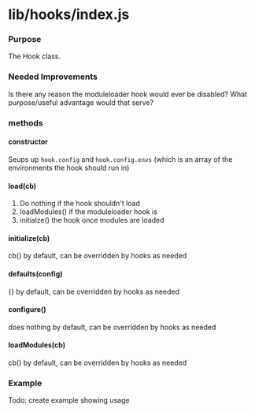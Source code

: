 # lib/hooks/index.js

### Purpose

The Hook class.

### Needed Improvements

Is there any reason the moduleloader hook would ever be disabled?  What purpose/useful advantage would that serve?

### methods

#### constructor

Seups up `hook.config` and `hook.config.envs` (which is an array of the environments the hook should run in)

#### load(cb)

1. Do nothing if the hook shouldn't load
2. loadModules() if the moduleloader hook is 
3. initialze() the hook once modules are loaded

#### initialize(cb)

cb() by default, can be overridden by hooks as needed

#### defaults(config)

{} by default, can be overridden by hooks as needed

#### configure()

does nothing by default, can be overridden by hooks as needed

#### loadModules(cb)

cb() by default, can be overridden by hooks as needed


### Example

Todo: create example showing usage
